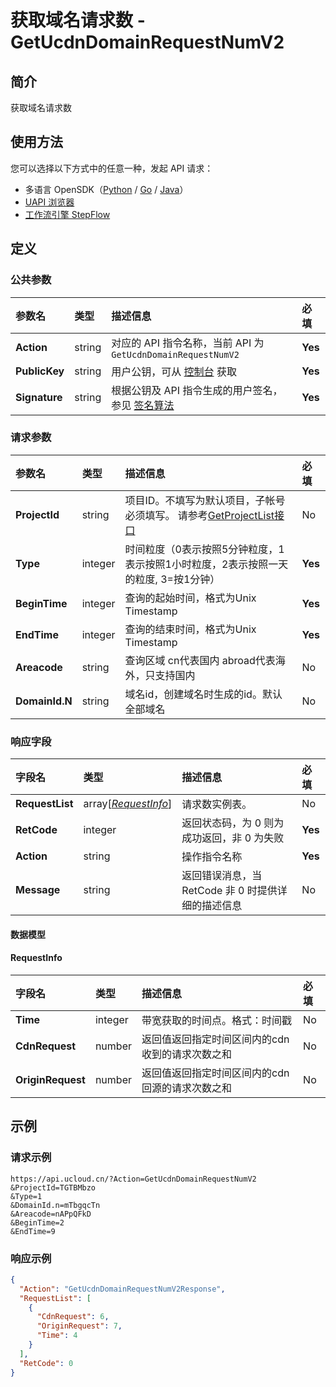 # 获取域名请求数 - GetUcdnDomainRequestNumV2

## 简介

获取域名请求数





## 使用方法

您可以选择以下方式中的任意一种，发起 API 请求：
- 多语言 OpenSDK（[Python](https://github.com/ucloud/ucloud-sdk-python3) / [Go](https://github.com/ucloud/ucloud-sdk-go) / [Java](https://github.com/ucloud/ucloud-sdk-java)）
- [UAPI 浏览器](https://console.ucloud.cn/uapi/detail?id=GetUcdnDomainRequestNumV2)
- [工作流引擎 StepFlow](https://console.ucloud.cn/stepflow/manage/)

## 定义

### 公共参数

| 参数名 | 类型 | 描述信息 | 必填 |
|:---|:---|:---|:---|
| **Action**     | string  | 对应的 API 指令名称，当前 API 为 `GetUcdnDomainRequestNumV2`                        | **Yes** |
| **PublicKey**  | string  | 用户公钥，可从 [控制台](https://console.ucloud.cn/uapi/apikey) 获取                                             | **Yes** |
| **Signature**  | string  | 根据公钥及 API 指令生成的用户签名，参见 [签名算法](api/summary/signature.md)  | **Yes** |

### 请求参数

| 参数名 | 类型 | 描述信息 | 必填 |
|:---|:---|:---|:---|
| **ProjectId** | string | 项目ID。不填写为默认项目，子帐号必须填写。 请参考[GetProjectList接口](api/summary/get_project_list) |No|
| **Type** | integer | 时间粒度（0表示按照5分钟粒度，1表示按照1小时粒度，2表示按照一天的粒度, 3=按1分钟） |**Yes**|
| **BeginTime** | integer | 查询的起始时间，格式为Unix Timestamp |**Yes**|
| **EndTime** | integer | 查询的结束时间，格式为Unix Timestamp |**Yes**|
| **Areacode** | string | 查询区域 cn代表国内 abroad代表海外，只支持国内 |No|
| **DomainId.N** | string | 域名id，创建域名时生成的id。默认全部域名 |No|

### 响应字段

| 字段名 | 类型 | 描述信息 | 必填 |
|:---|:---|:---|:---|
| **RequestList** | array[[*RequestInfo*](#RequestInfo)] | 请求数实例表。 |No|
| **RetCode** | integer | 返回状态码，为 0 则为成功返回，非 0 为失败 |**Yes**|
| **Action** | string | 操作指令名称 |**Yes**|
| **Message** | string | 返回错误消息，当 RetCode 非 0 时提供详细的描述信息 |No|

#### 数据模型


#### RequestInfo

| 字段名 | 类型 | 描述信息 | 必填 |
|:---|:---|:---|:---|
| **Time** | integer | 带宽获取的时间点。格式：时间戳 |No|
| **CdnRequest** | number | 返回值返回指定时间区间内的cdn收到的请求次数之和 |No|
| **OriginRequest** | number | 返回值返回指定时间区间内的cdn回源的请求次数之和 |No|

## 示例

### 请求示例
    
```
https://api.ucloud.cn/?Action=GetUcdnDomainRequestNumV2
&ProjectId=TGTBMbzo
&Type=1
&DomainId.n=mTbgqcTn
&Areacode=nAPpQFkD
&BeginTime=2
&EndTime=9
```

### 响应示例
    
```json
{
  "Action": "GetUcdnDomainRequestNumV2Response",
  "RequestList": [
    {
      "CdnRequest": 6,
      "OriginRequest": 7,
      "Time": 4
    }
  ],
  "RetCode": 0
}
```




